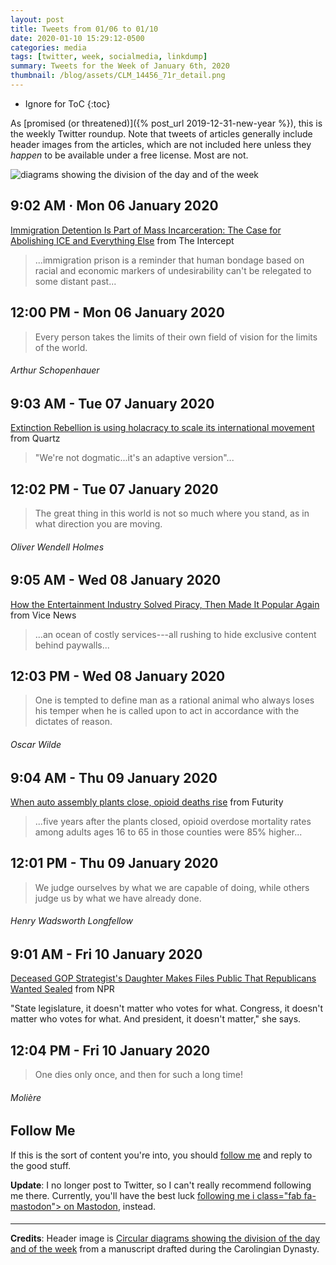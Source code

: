 ```yaml
---
layout: post
title: Tweets from 01/06 to 01/10
date: 2020-01-10 15:29:12-0500
categories: media
tags: [twitter, week, socialmedia, linkdump]
summary: Tweets for the Week of January 6th, 2020
thumbnail: /blog/assets/CLM_14456_71r_detail.png
---
```


* Ignore for ToC
{:toc}

As [promised (or threatened)]({% post_url 2019-12-31-new-year %}), this is the weekly Twitter roundup.  Note that tweets of articles generally include header images from the articles, which are not included here unless they *happen* to be available under a free license.  Most are not.

![diagrams showing the division of the day and of the week](/blog/assets/CLM_14456_71r_detail.png "diagrams showing the division of the day and of the week")

## 9:02 AM · Mon 06 January 2020

[<i class="fab fa-twitter-square"></i>](https://jcolag.github.io/twitter/1214185348843991040) [Immigration Detention Is Part of Mass Incarceration: The Case for Abolishing ICE and Everything Else](https://theintercept.com/2019/12/28/book-review-immigration-detention-history-policy/) from The Intercept

 > ...immigration prison is a reminder that human bondage based on racial and economic markers of undesirability can't be relegated to some distant past...

## 12:00 PM - Mon 06 January 2020

[<i class="fab fa-twitter-square"></i>](https://jcolag.github.io/twitter/1214230148771393536)

 > Every person takes the limits of their own field of vision for the limits of the world.

###### Arthur Schopenhauer

## 9:03 AM - Tue 07 January 2020

[<i class="fab fa-twitter-square"></i>](https://jcolag.github.io/twitter/1214547988221243392) [Extinction Rebellion is using holacracy to scale its international movement](https://qz.com/work/1776861/extinction-rebellion-is-using-holacracy-to-scale-its-international-movement/) from Quartz

 > "We're not dogmatic...it's an adaptive version"...

## 12:02 PM - Tue 07 January 2020

[<i class="fab fa-twitter-square"></i>](https://jcolag.github.io/twitter/1214593035188736000)

 > The great thing in this world is not so much where you stand, as in what direction you are moving.

###### Oliver Wendell Holmes

## 9:05 AM - Wed 08 January 2020

[<i class="fab fa-twitter-square"></i>](https://jcolag.github.io/twitter/1214910879579246593) [How the Entertainment Industry Solved Piracy, Then Made It Popular Again](https://www.vice.com/en_us/article/qjdpvp/how-the-entertainment-industry-solved-piracy-then-made-it-popular-again) from Vice News

 > ...an ocean of costly services---all rushing to hide exclusive content behind paywalls...

## 12:03 PM - Wed 08 January 2020

[<i class="fab fa-twitter-square"></i>](https://jcolag.github.io/twitter/1214955674896977921)

 > One is tempted to define man as a rational animal who always loses his temper when he is called upon to act in accordance with the dictates of reason.

###### Oscar Wilde

## 9:04 AM - Thu 09 January 2020

[<i class="fab fa-twitter-square"></i>](https://jcolag.github.io/twitter/1215273015769882626) [When auto assembly plants close, opioid deaths rise](https://www.futurity.org/opioid-deaths-automotive-assembly-plants-2244162/) from Futurity

 > ...five years after the plants closed, opioid overdose mortality rates among adults ages 16 to 65 in those counties were 85% higher...

## 12:01 PM - Thu 09 January 2020

[<i class="fab fa-twitter-square"></i>](https://jcolag.github.io/twitter/1215317559161036802)

 > We judge ourselves by what we are capable of doing, while others judge us by what we have already done.

###### Henry Wadsworth Longfellow

## 9:01 AM - Fri 10 January 2020

[<i class="fab fa-twitter-square"></i>](https://jcolag.github.io/twitter/1215634648669155328) [Deceased GOP Strategist's Daughter Makes Files Public That Republicans Wanted Sealed](https://www.npr.org/2020/01/05/785672201/deceased-gop-strategists-daughter-makes-files-public-that-republicans-wanted-sea) from NPR

"State legislature, it doesn't matter who votes for what. Congress, it doesn't matter who votes for what. And president, it doesn't matter," she says.

## 12:04 PM - Fri 10 January 2020

[<i class="fab fa-twitter-square"></i>](https://jcolag.github.io/twitter/1215499508043472897)

 > One dies only once, and then for such a long time!

###### Molière

## Follow Me

If this is the sort of content you're into, you should [follow me](https://twitter.com/jcolag) and reply to the good stuff.

**Update**:  I no longer post to Twitter, so I can't really recommend following me there.  Currently, you'll have the best luck [following me i class="fab fa-mastodon"></i> on Mastodon](https://mastodon.social/@jcolag/), instead.

#### <i class="fab fa-twitter"></i>

* * *

**Credits**:  Header image is [Circular diagrams showing the division of the day and of the week](https://en.wikipedia.org/wiki/Week#/media/File:CLM_14456_71r_detail.jpg) from a manuscript drafted during the Carolingian Dynasty.
